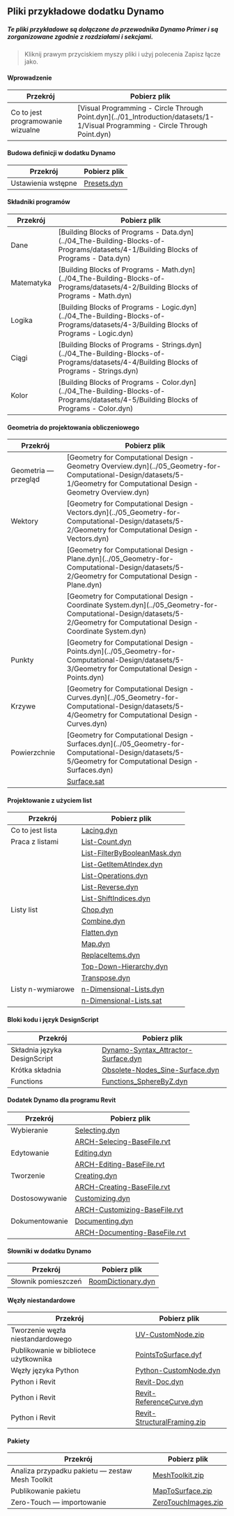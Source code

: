 

## Pliki przykładowe dodatku Dynamo

##### Te pliki przykładowe są dołączone do przewodnika Dynamo Primer i są zorganizowane zgodnie z rozdziałami i sekcjami.

> Kliknij prawym przyciskiem myszy pliki i użyj polecenia Zapisz łącze jako.

#### Wprowadzenie

|Przekrój|Pobierz plik|
| -- | -- |
|Co to jest programowanie wizualne|[Visual Programming - Circle Through Point.dyn](../01_Introduction/datasets/1-1/Visual Programming - Circle Through Point.dyn)|

#### Budowa definicji w dodatku Dynamo

|Przekrój|Pobierz plik|
| -- | -- |
|Ustawienia wstępne|[Presets.dyn](../03_Anatomy-of-a-Dynamo-Definition/datasets/3-5/Presets.dyn)|

#### Składniki programów

|Przekrój|Pobierz plik|
| -- | -- |
|Dane|[Building Blocks of Programs - Data.dyn](../04_The-Building-Blocks-of-Programs/datasets/4-1/Building Blocks of Programs - Data.dyn)|
|Matematyka|[Building Blocks of Programs - Math.dyn](../04_The-Building-Blocks-of-Programs/datasets/4-2/Building Blocks of Programs - Math.dyn)|
|Logika|[Building Blocks of Programs - Logic.dyn](../04_The-Building-Blocks-of-Programs/datasets/4-3/Building Blocks of Programs - Logic.dyn)|
|Ciągi|[Building Blocks of Programs - Strings.dyn](../04_The-Building-Blocks-of-Programs/datasets/4-4/Building Blocks of Programs - Strings.dyn)|
|Kolor|[Building Blocks of Programs - Color.dyn](../04_The-Building-Blocks-of-Programs/datasets/4-5/Building Blocks of Programs - Color.dyn)|

#### Geometria do projektowania obliczeniowego

|Przekrój|Pobierz plik|
| -- | -- |
|Geometria — przegląd|[Geometry for Computational Design - Geometry Overview.dyn](../05_Geometry-for-Computational-Design/datasets/5-1/Geometry for Computational Design - Geometry Overview.dyn)|
|Wektory|[Geometry for Computational Design - Vectors.dyn](../05_Geometry-for-Computational-Design/datasets/5-2/Geometry for Computational Design - Vectors.dyn)|
||[Geometry for Computational Design - Plane.dyn](../05_Geometry-for-Computational-Design/datasets/5-2/Geometry for Computational Design - Plane.dyn)|
||[Geometry for Computational Design - Coordinate System.dyn](../05_Geometry-for-Computational-Design/datasets/5-2/Geometry for Computational Design - Coordinate System.dyn)|
|Punkty|[Geometry for Computational Design - Points.dyn](../05_Geometry-for-Computational-Design/datasets/5-3/Geometry for Computational Design - Points.dyn)|
|Krzywe|[Geometry for Computational Design - Curves.dyn](../05_Geometry-for-Computational-Design/datasets/5-4/Geometry for Computational Design - Curves.dyn)|
|Powierzchnie|[Geometry for Computational Design - Surfaces.dyn](../05_Geometry-for-Computational-Design/datasets/5-5/Geometry for Computational Design - Surfaces.dyn)|
||[Surface.sat](../05_Geometry-for-Computational-Design/datasets/5-5/Surface.sat)|

#### Projektowanie z użyciem list

|Przekrój|Pobierz plik|
| -- | -- |
|Co to jest lista|[Lacing.dyn](../06_Designing-with-Lists/datasets/6-1/Lacing.dyn)|
|Praca z listami|[List-Count.dyn](../06_Designing-with-Lists/datasets/6-2/List-Count.dyn)|
||[List-FilterByBooleanMask.dyn](../06_Designing-with-Lists/datasets/6-2/List-FilterByBooleanMask.dyn)|
||[List-GetItemAtIndex.dyn](../06_Designing-with-Lists/datasets/6-2/List-GetItemAtIndex.dyn)|
||[List-Operations.dyn](../06_Designing-with-Lists/datasets/6-2/List-Operations.dyn)|
||[List-Reverse.dyn](../06_Designing-with-Lists/datasets/6-2/List-Reverse.dyn)|
||[List-ShiftIndices.dyn](../06_Designing-with-Lists/datasets/6-2/List-ShiftIndices.dyn)|
|Listy list|[Chop.dyn](../06_Designing-with-Lists/datasets/6-3/Chop.dyn)|
||[Combine.dyn](../06_Designing-with-Lists/datasets/6-3/Combine.dyn)|
||[Flatten.dyn](../06_Designing-with-Lists/datasets/6-3/Flatten.dyn)|
||[Map.dyn](../06_Designing-with-Lists/datasets/6-3/Map.dyn)|
||[ReplaceItems.dyn](../06_Designing-with-Lists/datasets/6-3/ReplaceItems.dyn)|
||[Top-Down-Hierarchy.dyn](../06_Designing-with-Lists/datasets/6-3/Top-Down-Hierarchy.dyn)|
||[Transpose.dyn](../06_Designing-with-Lists/datasets/6-3/Transpose.dyn)|
|Listy n-wymiarowe|[n-Dimensional-Lists.dyn](../06_Designing-with-Lists/datasets/6-4/n-Dimensional-Lists.dyn)|
||[n-Dimensional-Lists.sat](../06_Designing-with-Lists/datasets/6-4/n-Dimensional-Lists.sat)|

#### Bloki kodu i język DesignScript

|Przekrój|Pobierz plik|
| -- | -- |
|Składnia języka DesignScript|[Dynamo-Syntax_Attractor-Surface.dyn](../07_Code-Block/datasets/7-2/Dynamo-Syntax_Attractor-Surface.dyn)|
|Krótka składnia|[Obsolete-Nodes_Sine-Surface.dyn](../07_Code-Block/datasets/7-3/Obsolete-Nodes_Sine-Surface.dyn)|
|Functions|[Functions_SphereByZ.dyn](../07_Code-Block/datasets/7-4/Functions_SphereByZ.dyn)|

#### Dodatek Dynamo dla programu Revit

|Przekrój|Pobierz plik|
| -- | -- |
|Wybieranie|[Selecting.dyn](../08_Dynamo-for-Revit/datasets/8-2/Selecting.dyn)|
||[ARCH-Selecing-BaseFile.rvt](../08_Dynamo-for-Revit/datasets/8-2/ARCH-Selecting-BaseFile.rvt)|
|Edytowanie|[Editing.dyn](../08_Dynamo-for-Revit/datasets/8-3/Editing.dyn)|
||[ARCH-Editing-BaseFile.rvt](../08_Dynamo-for-Revit/datasets/8-3/ARCH-Editing-BaseFile.rvt)|
|Tworzenie|[Creating.dyn](../08_Dynamo-for-Revit/datasets/8-4/Creating.dyn)|
||[ARCH-Creating-BaseFile.rvt](../08_Dynamo-for-Revit/datasets/8-4/ARCH-Creating-BaseFile.rvt)|
|Dostosowywanie|[Customizing.dyn](../08_Dynamo-for-Revit/datasets/8-5/Customizing.dyn)|
||[ARCH-Customizing-BaseFile.rvt](../08_Dynamo-for-Revit/datasets/8-5/ARCH-Customizing-BaseFile.rvt)|
|Dokumentowanie|[Documenting.dyn](../08_Dynamo-for-Revit/datasets/8-6/Documenting.dyn)|
||[ARCH-Documenting-BaseFile.rvt](../08_Dynamo-for-Revit/datasets/8-6/ARCH-Documenting-BaseFile.rvt)|

#### Słowniki w dodatku Dynamo

|Przekrój|Pobierz plik|
| -- | -- |
|Słownik pomieszczeń|[RoomDictionary.dyn](../09_Dictionaries/datasets/9-4_roomDictionary.dyn)|

#### Węzły niestandardowe

|Przekrój|Pobierz plik|
| -- | -- |
|Tworzenie węzła niestandardowego|[UV-CustomNode.zip](../10_Custom-Nodes/datasets/10-2/UV-CustomNode.zip)|
|Publikowanie w bibliotece użytkownika|[PointsToSurface.dyf](../10_Custom-Nodes/datasets/10-3/PointsToSurface.dyf)|
|Węzły języka Python|[Python-CustomNode.dyn](../10_Custom-Nodes/datasets/10-4/Python-CustomNode.dyn)|
|Python i Revit|[Revit-Doc.dyn](../10_Custom-Nodes/datasets/10-5/Revit-Doc.dyn)|
|Python i Revit|[Revit-ReferenceCurve.dyn](../10_Custom-Nodes/datasets/10-5/Revit-ReferenceCurve.dyn)|
|Python i Revit|[Revit-StructuralFraming.zip](../10_Custom-Nodes/datasets/10-5/Revit-StructuralFraming.zip)|

#### Pakiety

|Przekrój|Pobierz plik|
| -- | -- |
|Analiza przypadku pakietu — zestaw Mesh Toolkit|[MeshToolkit.zip](../11_Packages/datasets/11-2/MeshToolkit.zip)|
|Publikowanie pakietu|[MapToSurface.zip](../11_Packages/datasets/11-4/MapToSurface.zip)|
|Zero-Touch — importowanie|[ZeroTouchImages.zip](../11_Packages/datasets/11-5/ZeroTouchImages.zip)|

